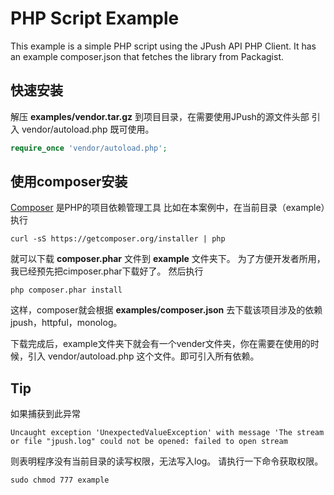 # PHP Script Example
This example is a simple PHP script using the JPush API PHP Client. It has an example composer.json that fetches the library from Packagist.


## 快速安装

解压 **examples/vendor.tar.gz** 到项目目录，在需要使用JPush的源文件头部 引入 vendor/autoload.php  既可使用。
```php
require_once 'vendor/autoload.php';
```


## 使用composer安装
[Composer][1] 是PHP的项目依赖管理工具
比如在本案例中，在当前目录（example）执行
```
curl -sS https://getcomposer.org/installer | php
```
就可以下载 **composer.phar** 文件到 **example** 文件夹下。
为了方便开发者所用，我已经预先把cimposer.phar下载好了。
然后执行
```
php composer.phar install
```
这样，composer就会根据 **examples/composer.json** 去下载该项目涉及的依赖 jpush，httpful，monolog。

下载完成后，example文件夹下就会有一个vender文件夹，你在需要在使用的时候，引入 vendor/autoload.php 这个文件。即可引入所有依赖。


 ## Tip
 如果捕获到此异常
 ```
 Uncaught exception 'UnexpectedValueException' with message 'The stream or file "jpush.log" could not be opened: failed to open stream
 ```
 则表明程序没有当前目录的读写权限，无法写入log。
 请执行一下命令获取权限。
 ```
 sudo chmod 777 example
 ```


  [1]: https://getcomposer.org/